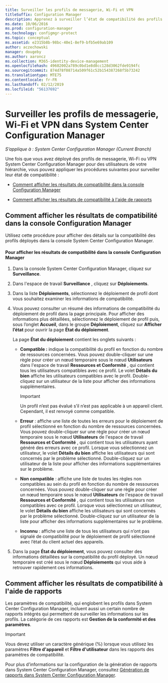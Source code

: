 ```yaml
---
title: Surveiller les profils de messagerie, Wi-Fi et VPN
titleSuffix: Configuration Manager
description: Apprenez à surveiller l’état de compatibilité des profils de messagerie, Wi-Fi et VPN dans System Center Configuration Manager.
ms.date: 10/06/2016
ms.prod: configuration-manager
ms.technology: configmgr-protect
ms.topic: conceptual
ms.assetid: e2315b8b-98bc-40e1-8ef9-bfb5e69ab109
author: aczechowski
manager: dougeby
ms.author: aaroncz
ms.collection: M365-identity-device-management
ms.openlocfilehash: 49602002a789c0bd1e8d8cc128d3062fde9194fc
ms.sourcegitcommit: 874d78f08714a509f61c52b154387268f5b73242
ms.translationtype: MTE75
ms.contentlocale: fr-FR
ms.lasthandoff: 02/12/2019
ms.locfileid: "56137692"
---
```

# <a name="monitor-email-wi-fi-and-vpn-profiles-in-system-center-configuration-manager"></a>Surveiller les profils de messagerie, Wi-Fi et VPN dans System Center Configuration Manager

*S’applique à : System Center Configuration Manager (Current Branch)*

Une fois que vous avez déployé des profils de messagerie, Wi-Fi ou VPN System Center Configuration Manager pour des utilisateurs de votre hiérarchie, vous pouvez appliquer les procédures suivantes pour surveiller leur état de compatibilité :  

-   [Comment afficher les résultats de compatibilité dans la console Configuration Manager](#BKMK_console)  

-   [Comment afficher les résultats de compatibilité à l'aide de rapports](#BKMK_Reports)  

##  <a name="BKMK_console"></a> Comment afficher les résultats de compatibilité dans la console Configuration Manager  
 Utilisez cette procédure pour afficher des détails sur la compatibilité des profils déployés dans la console System Center Configuration Manager.  

#### <a name="to-view-compliance-results-in-the-configuration-manager-console"></a>Pour afficher les résultats de compatibilité dans la console Configuration Manager  

1.  Dans la console System Center Configuration Manager, cliquez sur **Surveillance**.  

2.  Dans l'espace de travail **Surveillance** , cliquez sur **Déploiements**.  

3.  Dans la liste **Déploiements**, sélectionnez le déploiement de profil dont vous souhaitez examiner les informations de compatibilité.  

4.  Vous pouvez consulter un résumé des informations de compatibilité du déploiement de profil dans la page principale. Pour afficher des informations plus détaillées, sélectionnez le déploiement de profil puis, sous l’onglet **Accueil**, dans le groupe **Déploiement**, cliquez sur **Afficher l’état** pour ouvrir la page **État du déploiement**.  

     La page **État du déploiement** contient les onglets suivants :  

    -   **Compatible :** indique la compatibilité du profil en fonction du nombre de ressources concernées. Vous pouvez double-cliquer sur une règle pour créer un nœud temporaire sous le nœud **Utilisateurs** dans l'espace de travail **Ressources et Conformité** , qui contient tous les utilisateurs compatibles avec ce profil. Le volet **Détails du bien** affiche les utilisateurs compatibles avec le profil. Double-cliquez sur un utilisateur de la liste pour afficher des informations supplémentaires.  

        > [!IMPORTANT]  
        >  Un profil n’est pas évalué s’il n’est pas applicable à un appareil client. Cependant, il est renvoyé comme compatible.  

    -   **Erreur** : affiche une liste de toutes les erreurs pour le déploiement de profil sélectionné en fonction du nombre de ressources concernées. Vous pouvez double-cliquer sur une règle pour créer un nœud temporaire sous le nœud **Utilisateurs** de l'espace de travail **Ressources et Conformité** , qui contient tous les utilisateurs ayant généré des erreurs avec ce profil. Lorsque vous sélectionnez un utilisateur, le volet **Détails du bien** affiche les utilisateurs qui sont concernés par le problème sélectionné. Double-cliquez sur un utilisateur de la liste pour afficher des informations supplémentaires sur le problème.  

    -   **Non compatible** : affiche une liste de toutes les règles non compatibles au sein du profil en fonction du nombre de ressources concernées. Vous pouvez double-cliquer sur une règle pour créer un nœud temporaire sous le nœud **Utilisateurs** de l'espace de travail **Ressources et Conformité** , qui contient tous les utilisateurs non compatibles avec ce profil. Lorsque vous sélectionnez un utilisateur, le volet **Détails du bien** affiche les utilisateurs qui sont concernés par le problème sélectionné. Double-cliquez sur un utilisateur de la liste pour afficher des informations supplémentaires sur le problème.  

    -   **Inconnu** : affiche une liste de tous les utilisateurs qui n’ont pas signalé de compatibilité pour le déploiement de profil sélectionné avec l’état du client actuel des appareils.  

5.  Dans la page **État du déploiement**, vous pouvez consulter des informations détaillées sur la compatibilité du profil déployé. Un nœud temporaire est créé sous le nœud **Déploiements** qui vous aide à retrouver rapidement ces informations.  

##  <a name="BKMK_Reports"></a> Comment afficher les résultats de compatibilité à l'aide de rapports  
 Les paramètres de compatibilité, qui englobent les profils dans System Center Configuration Manager, incluent aussi un certain nombre de rapports intégrés qui permettent de surveiller les informations sur les profils. La catégorie de ces rapports est **Gestion de la conformité et des paramètres**.  

> [!IMPORTANT]  
>  Vous devez utiliser un caractère générique (%) lorsque vous utilisez les paramètres **Filtre d'appareil** et **Filtre d'utilisateur** dans les rapports des paramètres de compatibilité.  

 Pour plus d’informations sur la configuration de la génération de rapports dans System Center Configuration Manager, consultez [Génération de rapports dans System Center Configuration Manager](../../core/servers/manage/reporting.md).  
